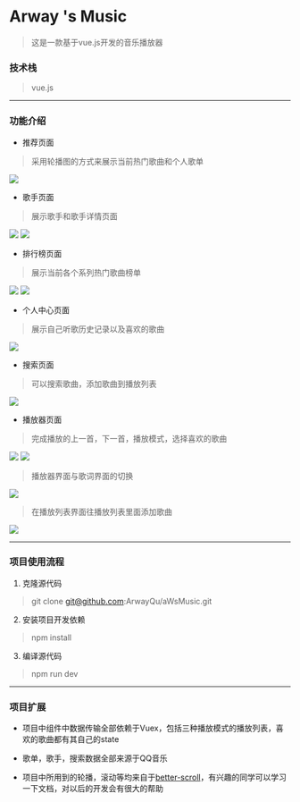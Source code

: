 # Arway 's Music
> 这是一款基于vue.js开发的音乐播放器

### 技术栈

> vue.js

---

### 功能介绍

- 推荐页面 
>采用轮播图的方式来展示当前热门歌曲和个人歌单

 ![](http://oz8x9vozq.bkt.clouddn.com/%E6%8E%A8%E8%8D%90.jpg)
- 歌手页面
>展示歌手和歌手详情页面

 ![](http://oz8x9vozq.bkt.clouddn.com/%E6%AD%8C%E6%89%8B%E9%A1%B5%E9%9D%A2.png)
 ![](http://oz8x9vozq.bkt.clouddn.com/%E6%AD%8C%E6%89%8B%E8%AF%A6%E6%83%85%E9%A1%B5.png)
- 排行榜页面
> 展示当前各个系列热门歌曲榜单

 ![](http://oz8x9vozq.bkt.clouddn.com/%E6%8E%92%E8%A1%8C.png)
 ![](http://oz8x9vozq.bkt.clouddn.com/%E6%8E%92%E8%A1%8C%E8%AF%A6%E6%83%85.png)
- 个人中心页面
> 展示自己听歌历史记录以及喜欢的歌曲

 ![](http://oz8x9vozq.bkt.clouddn.com/%E4%B8%AA%E4%BA%BA%E4%B8%AD%E5%BF%83.png)
- 搜索页面
> 可以搜索歌曲，添加歌曲到播放列表

 ![](http://oz8x9vozq.bkt.clouddn.com/%E6%90%9C%E7%B4%A2%E7%95%8C%E9%9D%A2.gif)
- 播放器页面
> 完成播放的上一首，下一首，播放模式，选择喜欢的歌曲

 ![](http://oz8x9vozq.bkt.clouddn.com/sx.gif)
 ![](http://oz8x9vozq.bkt.clouddn.com/l.gif)
> 播放器界面与歌词界面的切换

 ![](http://oz8x9vozq.bkt.clouddn.com/lyric.gif)
> 在播放列表界面往播放列表里面添加歌曲

 ![](http://oz8x9vozq.bkt.clouddn.com/%E6%92%AD%E6%94%BE%E5%88%97%E8%A1%A8%E6%B7%BB%E5%8A%A0%E6%AD%8C%E6%9B%B2.gif)

---

### 项目使用流程

1. 克隆源代码
> git clone git@github.com:ArwayQu/aWsMusic.git
2. 安装项目开发依赖
> npm install
3. 编译源代码
> npm run dev

---

### 项目扩展

- 项目中组件中数据传输全部依赖于Vuex，包括三种播放模式的播放列表，喜欢的歌曲都有其自己的state

- 歌单，歌手，搜索数据全部来源于QQ音乐

- 项目中所用到的轮播，滚动等均来自于[better-scroll](https://ustbhuangyi.github.io/better-scroll/doc/)，有兴趣的同学可以学习一下文档，对以后的开发会有很大的帮助


